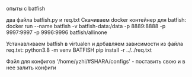 опыты с batfish

два файла batfish.py и req.txt Скачиваем docker контейнер для batfish: 
docker run --name batfish -v batfish-data:/data -p 8889:8888 -p 9997:9997 -p 9996:9996 batfish/allinone

Устанавливаем batfish в virtualen и добавляем зависимости из файла req.txt:
python3.8 -m venv BATFISH pip install -r ../../req.txt

Файл для конфигов '/home/yzhi/#SHARA/configs' - поставить свою и в нее залить конфиги
